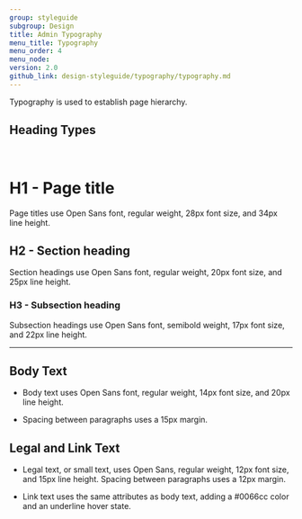 ```yaml
---
group: styleguide
subgroup: Design
title: Admin Typography
menu_title: Typography
menu_order: 4
menu_node:
version: 2.0
github_link: design-styleguide/typography/typography.md
---
```


Typography is used to establish page hierarchy.

## Heading Types

<br>

# H1 - Page title

Page titles use Open Sans font, regular weight, 28px font size, and 34px line height.

## H2 - Section heading

Section headings use Open Sans font, regular weight, 20px font size, and 25px line height.

### H3 - Subsection heading

Subsection headings use Open Sans font, semibold weight, 17px font size, and 22px line height.

---

## Body Text

* Body text uses Open Sans font, regular weight, 14px font size, and 20px line height.

* Spacing between paragraphs uses a 15px margin.

## Legal and Link Text

* Legal text, or small text, uses Open Sans, regular weight, 12px font size, and 15px line height. Spacing between paragraphs uses a 12px margin.

* Link text uses the same attributes as body text, adding a #0066cc color and an underline hover state.
